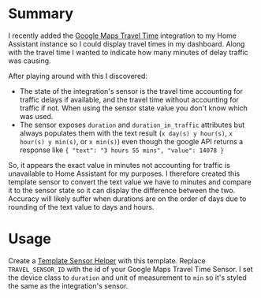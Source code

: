 # Summary

I recently added the [Google Maps Travel Time](https://www.home-assistant.io/integrations/google_travel_time/) integration to my Home Assistant instance so I could display travel times in my dashboard.  Along with the travel time I wanted to indicate how many minutes of delay traffic was causing.  

After playing around with this I discovered:
- The state of the integration's sensor is the travel time accounting for traffic delays if available, and the travel time without accounting for traffic if not.  When using the sensor state value you don't know which was used. 
- The sensor exposes `duration` and `duration_in_traffic` attributes but always populates them with the text result (`x day(s) y hour(s)`, `x hour(s) y min(s)`, or `x min(s)`) even though the google API returns a response like `{ "text": "3 hours 55 mins", "value": 14078 }`

So, it appears the exact value in minutes not accounting for traffic is unavailable to Home Assistant for my purposes.  I therefore created this template sensor to convert the text value we have to minutes and compare it to the sensor state so it can display the difference between the two.  Accuracy will likely suffer when durations are on the order of days due to rounding of the text value to days and hours. 

# Usage
Create a [Template Sensor Helper](https://www.home-assistant.io/integrations/template/) with this template.  Replace `TRAVEL_SENSOR_ID` with the id of your Google Maps Travel Time Sensor. I set the device class to `duration` and unit of measurement to `min` so it's styled the same as the integration's sensor. 

